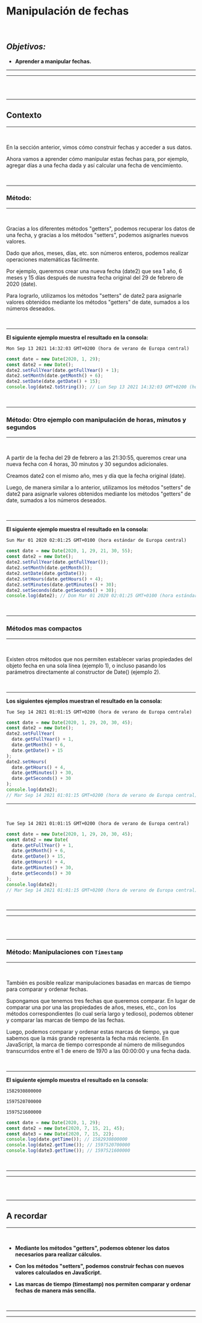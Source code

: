 # **Manipulación de fechas**

<br>

## **_Objetivos:_**

- **Aprender a manipular fechas.**

---

---

<br>

<br>

---

## **Contexto**

---

<br>

En la sección anterior, vimos cómo construir fechas y acceder a sus datos.

Ahora vamos a aprender cómo manipular estas fechas para, por ejemplo, agregar días a una fecha dada y así calcular una fecha de vencimiento.

<br>

---

### **Método:**

---

<br>

Gracias a los diferentes métodos "getters", podemos recuperar los datos de una fecha, y gracias a los métodos "setters", podemos asignarles nuevos valores.

Dado que años, meses, días, etc. son números enteros, podemos realizar operaciones matemáticas fácilmente.

Por ejemplo, queremos crear una nueva fecha (date2) que sea 1 año, 6 meses y 15 días después de nuestra fecha original del 29 de febrero de 2020 (date).

Para lograrlo, utilizamos los métodos "setters" de date2 para asignarle valores obtenidos mediante los métodos "getters" de date, sumados a los números deseados.

<br>

---

**El siguiente ejemplo muestra el resultado en la consola:**

```
Mon Sep 13 2021 14:32:03 GMT+0200 (hora de verano de Europa central)
```

```js
const date = new Date(2020, 1, 29);
const date2 = new Date();
date2.setFullYear(date.getFullYear() + 1);
date2.setMonth(date.getMonth() + 6);
date2.setDate(date.getDate() + 15);
console.log(date2.toString()); // Lun Sep 13 2021 14:32:03 GMT+0200 (hora de verano de Europa central)
```

<br>

---

### **Método: Otro ejemplo con manipulación de horas, minutos y segundos**

---

<br>

A partir de la fecha del 29 de febrero a las 21:30:55, queremos crear una nueva fecha con 4 horas, 30 minutos y 30 segundos adicionales.

Creamos date2 con el mismo año, mes y día que la fecha original (date).

Luego, de manera similar a lo anterior, utilizamos los métodos "setters" de date2 para asignarle valores obtenidos mediante los métodos "getters" de date, sumados a los números deseados.

<br>

---

**El siguiente ejemplo muestra el resultado en la consola:**

```
Sun Mar 01 2020 02:01:25 GMT+0100 (hora estándar de Europa central)
```

```js
const date = new Date(2020, 1, 29, 21, 30, 55);
const date2 = new Date();
date2.setFullYear(date.getFullYear());
date2.setMonth(date.getMonth());
date2.setDate(date.getDate());
date2.setHours(date.getHours() + 4);
date2.setMinutes(date.getMinutes() + 30);
date2.setSeconds(date.getSeconds() + 30);
console.log(date2); // Dom Mar 01 2020 02:01:25 GMT+0100 (hora estándar de Europa central)
```

<br>

---

### **Métodos mas compactos**

---

<br>

Existen otros métodos que nos permiten establecer varias propiedades del objeto fecha en una sola línea (ejemplo 1), o incluso pasando los parámetros directamente al constructor de Date() (ejemplo 2).

<br>

---

**Los siguientes ejemplos muestran el resultado en la consola:**

```
Tue Sep 14 2021 01:01:15 GMT+0200 (hora de verano de Europa centrale)
```

```js
const date = new Date(2020, 1, 29, 20, 30, 45);
const date2 = new Date();
date2.setFullYear(
  date.getFullYear() + 1,
  date.getMonth() + 6,
  date.getDate() + 15
);
date2.setHours(
  date.getHours() + 4,
  date.getMinutes() + 30,
  date.getSeconds() + 30
);
console.log(date2);
// Mar Sep 14 2021 01:01:15 GMT+0200 (hora de verano de Europa central)
```

---

<br>

```
Tue Sep 14 2021 01:01:15 GMT+0200 (hora de verano de Europa central)
```

```js
const date = new Date(2020, 1, 29, 20, 30, 45);
const date2 = new Date(
  date.getFullYear() + 1,
  date.getMonth() + 6,
  date.getDate() + 15,
  date.getHours() + 4,
  date.getMinutes() + 30,
  date.getSeconds() + 30
);
console.log(date2);
// Mar Sep 14 2021 01:01:15 GMT+0200 (hora de verano de Europa central)
```

<br>

---

---

<br>

<br>

---

### **Método: Manipulaciones con `Timestamp`**

---

<br>

También es posible realizar manipulaciones basadas en marcas de tiempo para comparar y ordenar fechas.

Supongamos que tenemos tres fechas que queremos comparar. En lugar de comparar una por una las propiedades de años, meses, etc., con los métodos correspondientes (lo cual sería largo y tedioso), podemos obtener y comparar las marcas de tiempo de las fechas.

Luego, podemos comparar y ordenar estas marcas de tiempo, ya que sabemos que la más grande representa la fecha más reciente. En JavaScript, la marca de tiempo corresponde al número de milisegundos transcurridos entre el 1 de enero de 1970 a las 00:00:00 y una fecha dada.

<br>

---

**El siguiente ejemplo muestra el resultado en la consola:**

```
1582930800000

1597520700000

1597521600000
```

```js
const date = new Date(2020, 1, 29);
const date2 = new Date(2020, 7, 15, 21, 45);
const date3 = new Date(2020, 7, 15, 22);
console.log(date.getTime()); // 1582930800000
console.log(date2.getTime()); // 1597520700000
console.log(date3.getTime()); // 1597521600000
```

<br>

---

---

<br>

<br>

---

## **A recordar**

---

<br>

- **Mediante los métodos "getters", podemos obtener los datos necesarios para realizar cálculos.**

- **Con los métodos "setters", podemos construir fechas con nuevos valores calculados en JavaScript.**

- **Las marcas de tiempo (timestamp) nos permiten comparar y ordenar fechas de manera más sencilla.**

<br>

---

---
